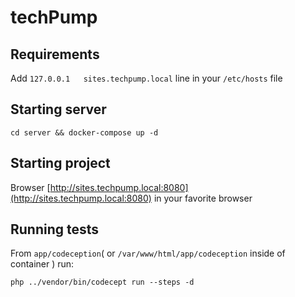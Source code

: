 # techPump

## Requirements

Add `127.0.0.1   sites.techpump.local` line in your `/etc/hosts` file

## Starting server

```shell
cd server && docker-compose up -d
```

## Starting project

Browser [http://sites.techpump.local:8080](http://sites.techpump.local:8080) in your favorite browser

## Running tests

From `app/codeception`( or `/var/www/html/app/codeception` inside of container ) run:

```shell
php ../vendor/bin/codecept run --steps -d
```